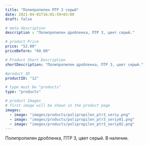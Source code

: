 ```yaml
---
title: "Полипропилен ПТР 3 серый"
date: 2021-04-01T16:01:59+03:00
draft: false

# meta description
description : "Полипропилен дробленка, ПТР 3, цвет серый."

# product Price
price: "52.00"
priceBefore: "60.00"

# Product Short Description
shortDescription: "Полипропилен дробленка, ПТР 3, цвет серый."

#product ID
productID: "12"

# type must be "products"
type: "products"

# product Images
# first image will be shown in the product page
images:
  - image: "images/products/polipropilen_ptr3_seriy.png"
  - image: "images/products/polipropilen_ptr3_seriy01.png"
  - image: "images/products/polipropilen_ptr3_seriy02.png"
---
```


Полипропилен дробленка, ПТР 3, цвет серый. В наличии.
